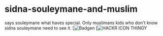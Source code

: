 # sidna-souleymane-and-muslim
says souleymane what haves special. Only muslimans kids who don't know sidna souleymane need to see it.
[![Badgen](https://badgen.net/badge/icon/linux%20ubuntu?icon=atom&label)
[![HACKR ICON THINGY](https://badgen.net/badge/icon/sidnaRUBY?icon=ruby&label)
